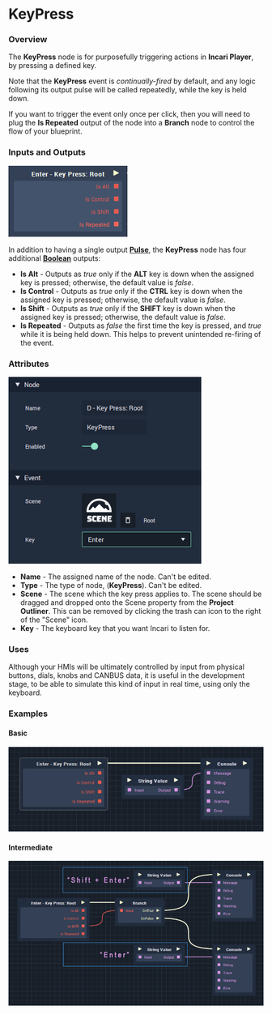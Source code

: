# KeyPress

### Overview

The **KeyPress** node is for purposefully triggering actions in **Incari Player**, by pressing a defined key.

Note that the **KeyPress** event is _continually-fired_ by default, and any logic following its output pulse will be called repeatedly, while the key is held down.

If you want to trigger the event only once per click, then you will need to plug the **Is Repeated** output  of the node into a **Branch** node to control the flow of your blueprint.

### Inputs and Outputs

![The Key Press node in the Logic Editor&apos;s graph. ](../../../.gitbook/assets/keypressnode.png)

In addition to having a single output [**Pulse**](../../../getting-started/terminology.md), the **KeyPress** node has four additional [**Boolean**](../../data-types/bool.md) outputs:

* **Is Alt** - Outputs as _true_ only if the **ALT** key is down when the assigned key is pressed; otherwise, the default value is _false_.
* **Is Control** - Outputs as _true_ only if the **CTRL** key is down when the assigned key is pressed; otherwise, the default value is _false_.
* **Is Shift** - Outputs as _true_ only if the **SHIFT** key is down when the assigned key is pressed; otherwise, the default value is _false_.
* **Is Repeated** - Outputs as _false_ the first time the key is pressed, and _true_ while it is being held down. This helps to prevent unintended re-firing of the event.

### Attributes

![Attributes of the KeyPress node](../../../.gitbook/assets/keypressproperties.png)

* **Name** - The assigned name of the node. Can't be edited.
* **Type** - The type of node, \(**KeyPress**\). Can't be edited.
* **Scene** - The scene which the key press applies to. The scene should be dragged and dropped onto the Scene property from the **Project Outliner**. This can be removed by clicking the trash can icon to the right of the "Scene" icon.
* **Key** - The keyboard key that you want Incari to listen for.

### Uses

Although your HMIs will be ultimately controlled by input from physical buttons, dials, knobs and CANBUS data, it is useful in the development stage, to be able to simulate this kind of input in real time, using only the keyboard.

### Examples

#### Basic

![The above example outputs a message to the console every time the RETURN key is pressed.](../../../.gitbook/assets/keypressbasic.png)

#### Intermediate

![The above example would output different messages depending on whether ENTER is pressed or ENTER + SHIFT.](../../../.gitbook/assets/keypressadvanced.png)



